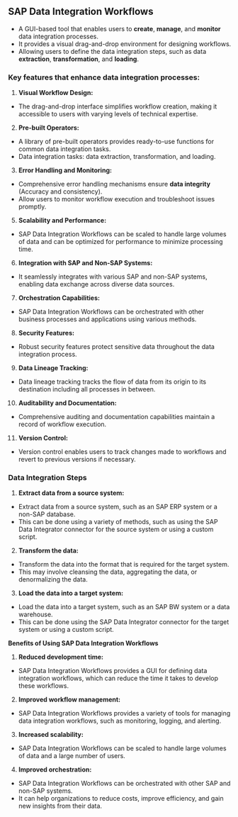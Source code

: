 ## **SAP Data Integration Workflows**

- A GUI-based tool that enables users to **create**, **manage**, and **monitor** data integration processes.
- It provides a visual drag-and-drop environment for designing workflows.
- Allowing users to define the data integration steps, such as data **extraction**, **transformation**, and **loading**.

### **Key features that enhance data integration processes:**

1. **Visual Workflow Design:**
- The drag-and-drop interface simplifies workflow creation, making it accessible to users with varying levels of technical expertise.

2. **Pre-built Operators:**
- A library of pre-built operators provides ready-to-use functions for common data integration tasks. 
- Data integration tasks: data extraction, transformation, and loading.

3. **Error Handling and Monitoring:**
- Comprehensive error handling mechanisms ensure **data integrity** (Accuracy and consistency).
- Allow users to monitor workflow execution and troubleshoot issues promptly.

5. **Scalability and Performance:** 
- SAP Data Integration Workflows can be scaled to handle large volumes of data and can be optimized for performance to minimize processing time.

6. **Integration with SAP and Non-SAP Systems:** 
- It seamlessly integrates with various SAP and non-SAP systems, enabling data exchange across diverse data sources.

7. **Orchestration Capabilities:** 
- SAP Data Integration Workflows can be orchestrated with other business processes and applications using various methods.

8. **Security Features:** 
- Robust security features protect sensitive data throughout the data integration process.

9. **Data Lineage Tracking:**
- Data lineage tracking tracks the flow of data from its origin to its destination including all processes in between.

10. **Auditability and Documentation:** 
- Comprehensive auditing and documentation capabilities maintain a record of workflow execution.

11. **Version Control:**
-  Version control enables users to track changes made to workflows and revert to previous versions if necessary.

### **Data Integration Steps**

1. **Extract data from a source system:**
- Extract data from a source system, such as an SAP ERP system or a non-SAP database.
- This can be done using a variety of methods, such as using the SAP Data Integrator connector for the source system or using a custom script.

2. **Transform the data:**
- Transform the data into the format that is required for the target system.
- This may involve cleansing the data, aggregating the data, or denormalizing the data.

3. **Load the data into a target system:**
- Load the data into a target system, such as an SAP BW system or a data warehouse.
- This can be done using the SAP Data Integrator connector for the target system or using a custom script.

**Benefits of Using SAP Data Integration Workflows**

1. **Reduced development time:**
- SAP Data Integration Workflows provides a GUI for defining data integration workflows, which can reduce the time it takes to develop these workflows.

2. **Improved workflow management:**
- SAP Data Integration Workflows provides a variety of tools for managing data integration workflows, such as monitoring, logging, and alerting.

3. **Increased scalability:**
- SAP Data Integration Workflows can be scaled to handle large volumes of data and a large number of users.

4. **Improved orchestration:**
- SAP Data Integration Workflows can be orchestrated with other SAP and non-SAP systems.
- It can help organizations to reduce costs, improve efficiency, and gain new insights from their data.

